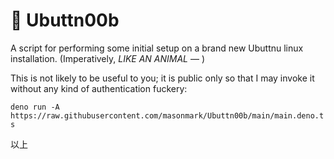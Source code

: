 # 💩 Ubuttn00b

A script for performing some initial setup on a brand new Ubuttnu linux installation. (Imperatively, *LIKE AN ANIMAL* — )

This is not likely to be useful to you; it is public only so that I may invoke it without any kind of authentication fuckery:

`deno run -A https://raw.githubusercontent.com/masonmark/Ubuttn00b/main/main.deno.ts`

以上
